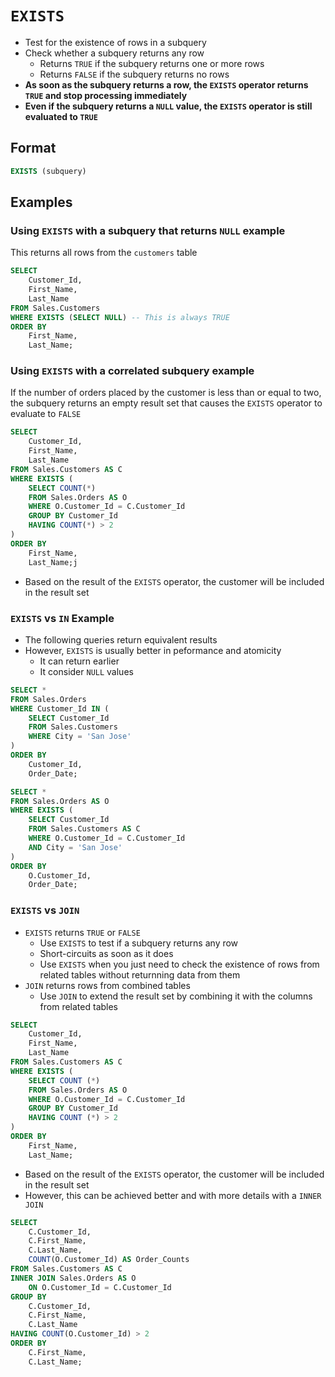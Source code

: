 # `EXISTS`

- Test for the existence of rows in a subquery
- Check whether a subquery returns any row
  - Returns `TRUE` if the subquery returns one or more rows
  - Returns `FALSE` if the subquery returns no rows
- **As soon as the subquery returns a row, the `EXISTS` operator returns `TRUE` and stop processing immediately**
- **Even if the subquery returns a `NULL` value, the `EXISTS` operator is still evaluated to `TRUE`**

## Format

```sql
EXISTS (subquery)
```

## Examples

### Using `EXISTS` with a subquery that returns `NULL` example

This returns all rows from the `customers` table

```sql
SELECT
    Customer_Id,
    First_Name,
    Last_Name
FROM Sales.Customers
WHERE EXISTS (SELECT NULL) -- This is always TRUE
ORDER BY
    First_Name,
    Last_Name;
```

### Using `EXISTS` with a correlated subquery example

If the number of orders placed by the customer is less than or equal to two, the subquery returns an empty result set that causes the `EXISTS` operator to evaluate to `FALSE`

```sql
SELECT
    Customer_Id,
    First_Name,
    Last_Name
FROM Sales.Customers AS C
WHERE EXISTS (
    SELECT COUNT(*)
    FROM Sales.Orders AS O
    WHERE O.Customer_Id = C.Customer_Id
    GROUP BY Customer_Id
    HAVING COUNT(*) > 2
)
ORDER BY
    First_Name,
    Last_Name;j
```

- Based on the result of the `EXISTS` operator, the customer will be included in the result set

### `EXISTS` vs `IN` Example

- The following queries return equivalent results
- However, `EXISTS` is usually better in peformance and atomicity
  - It can return earlier
  - It consider `NULL` values

```sql
SELECT *
FROM Sales.Orders
WHERE Customer_Id IN (
    SELECT Customer_Id
    FROM Sales.Customers
    WHERE City = 'San Jose'
)
ORDER BY
    Customer_Id,
    Order_Date;
```

```sql
SELECT *
FROM Sales.Orders AS O
WHERE EXISTS (
    SELECT Customer_Id
    FROM Sales.Customers AS C
    WHERE O.Customer_Id = C.Customer_Id
    AND City = 'San Jose'
)
ORDER BY
    O.Customer_Id,
    Order_Date;
```

### `EXISTS` vs `JOIN`

- `EXISTS` returns `TRUE` or `FALSE`
  - Use `EXISTS` to test if a subquery returns any row 
  - Short-circuits as soon as it does
  - Use `EXISTS` when you just need to check the existence of rows from related tables without returnning data from them
- `JOIN` returns rows from combined tables
  - Use `JOIN` to extend the result set by combining it with the columns from related tables

```sql
SELECT
    Customer_Id,
    First_Name,
    Last_Name
FROM Sales.Customers AS C
WHERE EXISTS (
    SELECT COUNT (*)
    FROM Sales.Orders AS O
    WHERE O.Customer_Id = C.Customer_Id
    GROUP BY Customer_Id
    HAVING COUNT (*) > 2
)
ORDER BY
    First_Name,
    Last_Name;
```

- Based on the result of the `EXISTS` operator, the customer will be included in the result set
- However, this can be achieved better and with more details with a `INNER JOIN`

```sql
SELECT
    C.Customer_Id,
    C.First_Name,
    C.Last_Name,
    COUNT(O.Customer_Id) AS Order_Counts
FROM Sales.Customers AS C 
INNER JOIN Sales.Orders AS O 
    ON O.Customer_Id = C.Customer_Id
GROUP BY 
    C.Customer_Id,
    C.First_Name,
    C.Last_Name
HAVING COUNT(O.Customer_Id) > 2
ORDER BY
    C.First_Name,
    C.Last_Name;
```
